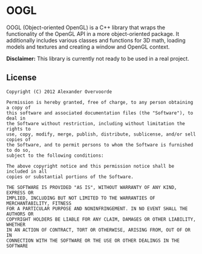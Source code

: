 # OOGL

OOGL (Object-oriented OpenGL) is a C++ library that wraps the functionality of the OpenGL API in a more object-oriented package. It additionally includes various classes and functions for 3D math, loading models and textures and creating a window and OpenGL context.

**Disclaimer:** This library is currently not ready to be used in a real project.

## License

	Copyright (C) 2012 Alexander Overvoorde

	Permission is hereby granted, free of charge, to any person obtaining a copy of
	this software and associated documentation files (the "Software"), to deal in
	the Software without restriction, including without limitation the rights to
	use, copy, modify, merge, publish, distribute, sublicense, and/or sell copies of
	the Software, and to permit persons to whom the Software is furnished to do so,
	subject to the following conditions:

	The above copyright notice and this permission notice shall be included in all
	copies or substantial portions of the Software.

	THE SOFTWARE IS PROVIDED "AS IS", WITHOUT WARRANTY OF ANY KIND, EXPRESS OR
	IMPLIED, INCLUDING BUT NOT LIMITED TO THE WARRANTIES OF MERCHANTABILITY, FITNESS
	FOR A PARTICULAR PURPOSE AND NONINFRINGEMENT. IN NO EVENT SHALL THE AUTHORS OR
	COPYRIGHT HOLDERS BE LIABLE FOR ANY CLAIM, DAMAGES OR OTHER LIABILITY, WHETHER
	IN AN ACTION OF CONTRACT, TORT OR OTHERWISE, ARISING FROM, OUT OF OR IN
	CONNECTION WITH THE SOFTWARE OR THE USE OR OTHER DEALINGS IN THE SOFTWARE